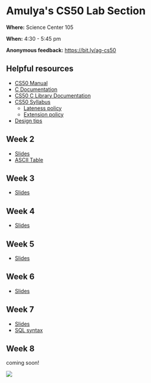 # Amulya's CS50 Lab Section

**Where:** Science Center 105

**When:** 4:30 - 5:45 pm 

**Anonymous feedback:** https://bit.ly/ag-cs50

## Helpful resources
- [CS50 Manual](https://manual.cs50.io)
- [C Documentation](https://devdocs.io/c/)
- [CS50 C Library Documentation](https://cs50.readthedocs.io/libraries/cs50/c/)
- [CS50 Syllabus](https://cs50.harvard.edu/college/2022/fall/syllabus/)
  - [Lateness policy](https://cs50.harvard.edu/college/2022/fall/syllabus/#lateness-policy)
  - [Extension policy](https://cs50.harvard.edu/college/2022/fall/syllabus/#extensions)
- [Design tips](https://docs.google.com/presentation/d/1L8Bw9KUt_Sw9l4whg8iaz0kqXfZ5ekebmYKhyrgMSCc/edit?usp=sharing)

## Week 2
- [Slides](https://docs.google.com/presentation/d/1bnXviUxpH_br8jrgA8yDMW9iCFLZXl2U2BICS_BuSE8/edit?usp=sharing)
- [ASCII Table](https://www.asciitable.com)

## Week 3
- [Slides](https://docs.google.com/presentation/d/1FTZFORG3fneUbPVrrJo3LgzhKPIlKdFM5A_bEUp1JFg/edit?usp=sharing)

## Week 4
- [Slides](https://docs.google.com/presentation/d/1W8xiGM_uep_UHf61V674wUh5p4fw-BUbKntnnhreERg/edit?usp=sharing)

## Week 5
- [Slides](https://docs.google.com/presentation/d/11Bws6yL93s-2EKJ83cSwLm5tWLFtF_0lvxDPJFz-MV8/edit?usp=share_link)

## Week 6
- [Slides](https://docs.google.com/presentation/d/1kt22hZ4Xqt7mEDQTv9Z6xpAJViy_XVSdq2QFlMlAQfc/edit?usp=share_link)

## Week 7
- [Slides](https://docs.google.com/presentation/d/1n4uiRd4P92aBSD5nJWKrvJQaD2adWytCQ3Jg0AZCaIY/edit?usp=share_link)
- [SQL syntax](https://www.w3schools.com/sql/sql_syntax.asp)

## Week 8
coming soon!

![](https://c.tenor.com/PV4JW2bMnBIAAAAC/pink-heart.gif)
